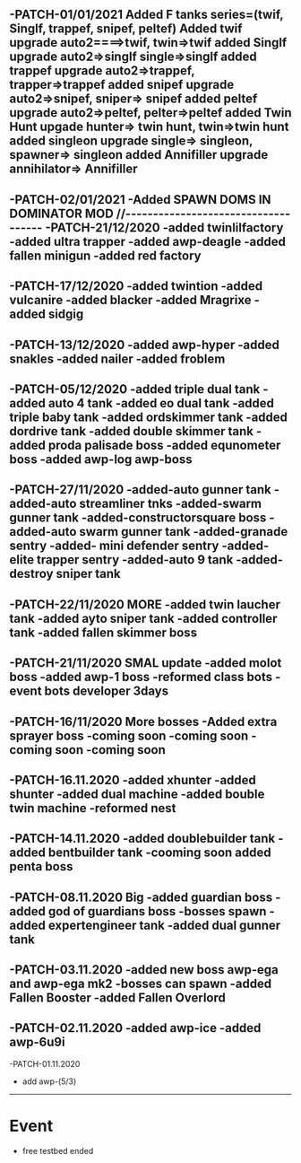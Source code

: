 
-PATCH-01/01/2021
Added F tanks series=(twif, Singlf, trappef, snipef, peltef)
Added twif upgrade auto2====>twif, twin=>twif
added Singlf upgrade auto2=>singlf single=>singlf
added trappef upgrade auto2=>trappef, trapper=>trappef
added snipef upgrade auto2=>snipef, sniper=> snipef
added peltef upgrade auto2=>peltef, pelter=>peltef
added Twin Hunt upgade hunter=> twin hunt, twin=>twin hunt
added singleon upgrade single=> singleon, spawner=> singleon
added Annifiller upgrade annihilator=> Annifiller
----------------------------------------------
-PATCH-02/01/2021
-Added SPAWN DOMS IN DOMINATOR MOD
//------------------------------------
-PATCH-21/12/2020
-added twinlilfactory
-added ultra trapper
-added awp-deagle
-added fallen minigun
-added red factory
-----------------------------------
-PATCH-17/12/2020
-added twintion
-added vulcanire
-added blacker
-added Mragrixe
-added sidgig
--------------------------------
-PATCH-13/12/2020
-added awp-hyper
-added snakles
-added nailer
-added froblem
---------------------------------
-PATCH-05/12/2020
-added triple dual tank
-added auto 4 tank
-added eo dual tank
-added triple baby tank
-added ordskimmer tank
-added dordrive tank
-added double skimmer tank
-added proda palisade boss
-added equnometer boss
-added awp-log awp-boss
---------------------------------
-PATCH-27/11/2020
-added-auto gunner tank
-added-auto streamliner tnks
-added-swarm gunner tank
-added-constructorsquare boss
-added-auto swarm gunner tank
-added-granade sentry
-added- mini defender sentry
-added-elite trapper sentry
-added-auto 9 tank
-added-destroy sniper tank
--------------------------------------
-PATCH-22/11/2020 MORE
-added twin laucher tank
-added ayto sniper tank
-added controller tank
-added fallen skimmer boss
------------------------------------
-PATCH-21/11/2020 SMAL update
-added molot boss
-added awp-1 boss
-reformed class bots
-event bots developer 3days
-------------------------------------
-PATCH-16/11/2020 More bosses
-Added extra sprayer boss
-coming soon
-coming soon
-coming soon
-coming soon
-------------------------------------
-PATCH-16.11.2020
-added xhunter
-added shunter
-added dual machine
-added bouble twin machine
-reformed nest
------------------------------------
-PATCH-14.11.2020
-added doublebuilder tank
-added bentbuilder tank
-cooming soon added penta boss
--------------------------------------
-PATCH-08.11.2020 Big
-added guardian boss
-added god of guardians boss
-bosses spawn
-added expertengineer tank
-added dual gunner tank
--------------------------------------
-PATCH-03.11.2020
-added new boss awp-ega and awp-ega mk2
-bosses can spawn
-added Fallen Booster
-added Fallen Overlord
--------------------------------------
-PATCH-02.11.2020
-added awp-ice
-added awp-6u9i
--------------------------------------
-PATCH-01.11.2020
- add awp-(5/3)
--------------------------------------
# Event
- free testbed ended
